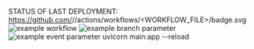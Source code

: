 STATUS OF LAST DEPLOYMENT:<br>
https://github.com/<OWNER>/<REPOSITORY>/actions/workflows/<WORKFLOW_FILE>/badge.svg
![example workflow](https://github.com/smartguy-coder/dep/actions/workflows/main.yml/badge.svg)
![example branch parameter](https://github.com/github/docs/actions/workflows/main.yml/badge.svg?branch=<BRANCH_NAME>)
![example event parameter](https://github.com/github/docs/actions/workflows/main.yml/badge.svg?event=push)
uvicorn main:app --reload